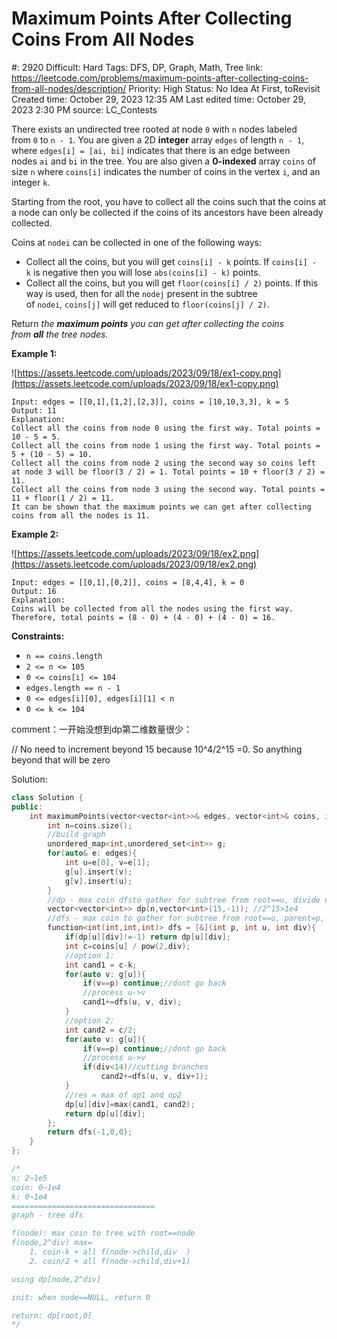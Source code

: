 # Maximum Points After Collecting Coins From All Nodes

#: 2920
Difficult: Hard
Tags: DFS, DP, Graph, Math, Tree
link: https://leetcode.com/problems/maximum-points-after-collecting-coins-from-all-nodes/description/
Priority: High
Status: No Idea At First, toRevisit
Created time: October 29, 2023 12:35 AM
Last edited time: October 29, 2023 2:30 PM
source: LC_Contests

There exists an undirected tree rooted at node `0` with `n` nodes labeled from `0` to `n - 1`. You are given a 2D **integer** array `edges` of length `n - 1`, where `edges[i] = [ai, bi]` indicates that there is an edge between nodes `ai` and `bi` in the tree. You are also given a **0-indexed** array `coins` of size `n` where `coins[i]` indicates the number of coins in the vertex `i`, and an integer `k`.

Starting from the root, you have to collect all the coins such that the coins at a node can only be collected if the coins of its ancestors have been already collected.

Coins at `nodei` can be collected in one of the following ways:

- Collect all the coins, but you will get `coins[i] - k` points. If `coins[i] - k` is negative then you will lose `abs(coins[i] - k)` points.
- Collect all the coins, but you will get `floor(coins[i] / 2)` points. If this way is used, then for all the `nodej` present in the subtree of `nodei`, `coins[j]` will get reduced to `floor(coins[j] / 2)`.

Return *the **maximum points** you can get after collecting the coins from **all** the tree nodes.*

**Example 1:**

![https://assets.leetcode.com/uploads/2023/09/18/ex1-copy.png](https://assets.leetcode.com/uploads/2023/09/18/ex1-copy.png)

```
Input: edges = [[0,1],[1,2],[2,3]], coins = [10,10,3,3], k = 5
Output: 11
Explanation:
Collect all the coins from node 0 using the first way. Total points = 10 - 5 = 5.
Collect all the coins from node 1 using the first way. Total points = 5 + (10 - 5) = 10.
Collect all the coins from node 2 using the second way so coins left at node 3 will be floor(3 / 2) = 1. Total points = 10 + floor(3 / 2) = 11.
Collect all the coins from node 3 using the second way. Total points = 11 + floor(1 / 2) = 11.
It can be shown that the maximum points we can get after collecting coins from all the nodes is 11.

```

**Example 2:**

![https://assets.leetcode.com/uploads/2023/09/18/ex2.png](https://assets.leetcode.com/uploads/2023/09/18/ex2.png)

```
Input: edges = [[0,1],[0,2]], coins = [8,4,4], k = 0
Output: 16
Explanation:
Coins will be collected from all the nodes using the first way. Therefore, total points = (8 - 0) + (4 - 0) + (4 - 0) = 16.

```

**Constraints:**

- `n == coins.length`
- `2 <= n <= 105`
- `0 <= coins[i] <= 104`
- `edges.length == n - 1`
- `0 <= edges[i][0], edges[i][1] < n`
- `0 <= k <= 104`

comment：一开始没想到dp第二维数量很少：

// No need to increment beyond 15 because 10^4/2^15 =0. So anything beyond that will be zero

Solution:

```cpp
class Solution {
public:
    int maximumPoints(vector<vector<int>>& edges, vector<int>& coins, int k) {
        int n=coins.size();
        //build graph
        unordered_map<int,unordered_set<int>> g;
        for(auto& e: edges){
            int u=e[0], v=e[1];
            g[u].insert(v);
            g[v].insert(u);
        }
        //dp - max coin dfsto gather for subtree from root==u, divide div times
        vector<vector<int>> dp(n,vector<int>(15,-1)); //2^15>1e4
        //dfs - max coin to gather for subtree from root==u, parent=p, divide div times
        function<int(int,int,int)> dfs = [&](int p, int u, int div){
            if(dp[u][div]!=-1) return dp[u][div];
            int c=coins[u] / pow(2,div);
            //option 1:
            int cand1 = c-k;
            for(auto v: g[u]){
                if(v==p) continue;//dont go back
                //process u->v
                cand1+=dfs(u, v, div);
            }
            //option 2:
            int cand2 = c/2;
            for(auto v: g[u]){
                if(v==p) continue;//dont go back
                //process u->v
                if(div<14)//cutting branches
                    cand2+=dfs(u, v, div+1);
            }
            //res = max of op1 and op2
            dp[u][div]=max(cand1, cand2);
            return dp[u][div];
        };
        return dfs(-1,0,0);
    }
};

/*
n: 2~1e5
coin: 0~1e4
k: 0~1e4
================================
graph - tree dfs

f(node): max coin to tree with root==node
f(node,2^div) max= 
    1. coin-k + all f(node->child,div  )
    2. coin/2 + all f(node->child,div+1)

using dp[node,2^div]

init: when node==NULL, return 0

return: dp[root,0]
*/
```